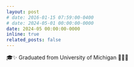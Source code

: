 ```yaml
---
layout: post
# date: 2016-01-15 07:59:00-0400
# date: 2024-05-01 00:00:00-0000
date: 2024-05 00:00:00-0000
inline: true
related_posts: false
---
```


🎓✨ Graduated from University of Michigan 🎉👨‍🎓
